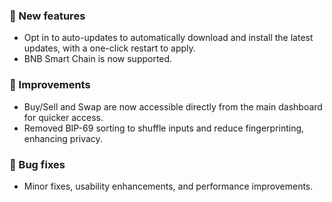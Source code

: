 ### 🚀 New features

-   Opt in to auto-updates to automatically download and install the latest updates, with a one-click restart to apply.
-   BNB Smart Chain is now supported.

### 🎨 Improvements

-   Buy/Sell and Swap are now accessible directly from the main dashboard for quicker access.
-   Removed BIP-69 sorting to shuffle inputs and reduce fingerprinting, enhancing privacy.

### 🔧 Bug fixes

-   Minor fixes, usability enhancements, and performance improvements.
